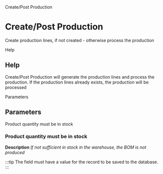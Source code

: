 
Create/Post Production
# Create/Post Production


Create production lines, if not created - otherwise process the production

Help
## Help

Create/Post Production will generate the production lines and process the production.  If the production lines already exists, the production will be processed

Parameters
## Parameters


Product quantity must be in stock
### Product quantity must be in stock

**Description**
 *If not sufficient in stock in the warehouse, the BOM is not produced*

:::tip
The field must have a value for the record to be saved to the database.
:::